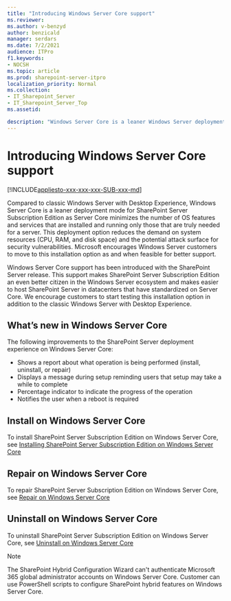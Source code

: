 ```yaml
---
title: "Introducing Windows Server Core support"
ms.reviewer: 
ms.author: v-benzyd
author: benzicald
manager: serdars
ms.date: 7/2/2021
audience: ITPro
f1.keywords:
- NOCSH
ms.topic: article
ms.prod: sharepoint-server-itpro
localization_priority: Normal
ms.collection:
- IT_Sharepoint_Server
- IT_Sharepoint_Server_Top
ms.assetid: 

description: "Windows Server Core is a leaner Windows Server deployment type compared to the classic Windows Server with Desktop Experience."
---
```


# Introducing Windows Server Core support

[!INCLUDE[appliesto-xxx-xxx-xxx-SUB-xxx-md](../includes/appliesto-xxx-xxx-xxx-SUB-xxx-md.md)]

Compared to classic Windows Server with Desktop Experience, Windows Server Core is a leaner deployment mode for SharePoint Server Subscription Edition as Server Core minimizes the number of OS features and services that are installed and running only those that are truly needed for a server. This deployment option reduces the demand on system resources (CPU, RAM, and disk space) and the potential attack surface for security vulnerabilities. Microsoft encourages Windows Server customers to move to this installation option as and when feasible for better support.

Windows Server Core support has been introduced with the SharePoint Server release. This support makes SharePoint Server Subscription Edition an even better citizen in the Windows Server ecosystem and makes easier to host SharePoint Server in datacenters that have standardized on Server Core. We encourage customers to start testing this installation option in addition to the classic Windows Server with Desktop Experience.

## What’s new in Windows Server Core

The following improvements to the SharePoint Server deployment experience on Windows Server Core:

- Shows a report about what operation is being performed (install, uninstall, or repair)
- Displays a message during setup reminding users that setup may take a while to complete
- Percentage indicator to indicate the progress of the operation
- Notifies the user when a reboot is required

## Install on Windows Server Core

To install SharePoint Server Subscription Edition on Windows Server Core, see [Installing SharePoint Server Subscription Edition on Windows Server Core](../install/install-sharepoint-subscription-edition.md#installing-sharepoint-server-subscription-edition-on-windows-server-core)

## Repair on Windows Server Core

To repair SharePoint Server Subscription Edition on Windows Server Core, see [Repair on Windows Server Core](../install/repair-sharepoint-server-subscription-edition.md#repair-on-windows-server-core)

## Uninstall on Windows Server Core

To uninstall SharePoint Server Subscription Edition on Windows Server Core, see [Uninstall on Windows Server Core](../install/uninstall-for-sharepoint-server-subscription-edition.md#uninstall-on-windows-server-core)

> [!Note]
> The SharePoint Hybrid Configuration Wizard can't authenticate Microsoft 365 global administrator accounts on Windows Server Core. Customer can use PowerShell scripts to configure SharePoint hybrid features on Windows Server Core.
